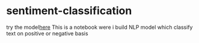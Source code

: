 # sentiment-classification 
try the model[here]([url](https://huggingface.co/Priyanshuchaudhary2425/bert-finetuned-IMDB))
This is a notebook were i build NLP model which classify text on positive or negative basis
